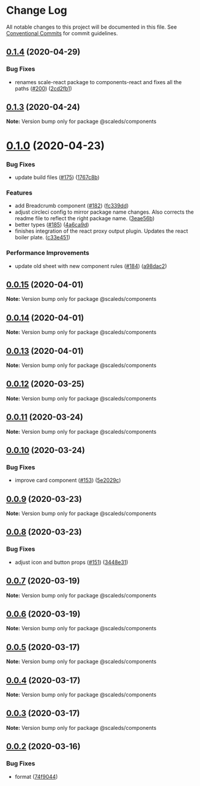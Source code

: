 # Change Log

All notable changes to this project will be documented in this file.
See [Conventional Commits](https://conventionalcommits.org) for commit guidelines.

## [0.1.4](https://github.com/telekom/scale/compare/v0.1.3...v0.1.4) (2020-04-29)


### Bug Fixes

* renames scale-react package to components-react and fixes all the paths ([#200](https://github.com/telekom/scale/issues/200)) ([2cd2fb1](https://github.com/telekom/scale/commit/2cd2fb11d29d82640b244108c3ba75f77fca3f1b))





## [0.1.3](https://github.com/telekom/scale/compare/v0.1.2...v0.1.3) (2020-04-24)

**Note:** Version bump only for package @scaleds/components





# [0.1.0](https://github.com/telekom/scale/compare/v0.0.12...v0.1.0) (2020-04-23)


### Bug Fixes

* update build files ([#175](https://github.com/telekom/scale/issues/175)) ([1767c8b](https://github.com/telekom/scale/commit/1767c8bf98927d00afdce177f0e367d79c456e77))


### Features

* add Breadcrumb component ([#182](https://github.com/telekom/scale/issues/182)) ([fc339dd](https://github.com/telekom/scale/commit/fc339dd9513b5bd1458002e2cc6ea57b8021ca95))
* adjust circleci config to mirror package name changes. Also corrects the readme file to reflect the right package name. ([3eae56b](https://github.com/telekom/scale/commit/3eae56bc37ec523f459e6550c82b81f2592df63e))
* better types ([#185](https://github.com/telekom/scale/issues/185)) ([4a6ca9d](https://github.com/telekom/scale/commit/4a6ca9dc4e31289b55f96ecc37568e5c97c537c6))
* finishes integration of the react proxy output plugin. Updates the react boiler plate. ([c33e451](https://github.com/telekom/scale/commit/c33e4514fb840cc2e19e53dee1b17c30e27320ac))


### Performance Improvements

* update old sheet with new component rules ([#184](https://github.com/telekom/scale/issues/184)) ([a98dac2](https://github.com/telekom/scale/commit/a98dac2047d560392fc055fddbf6535a422633b7))





## [0.0.15](https://github.com/telekom/scale/compare/v0.0.14...v0.0.15) (2020-04-01)

**Note:** Version bump only for package @scaleds/components





## [0.0.14](https://github.com/telekom/scale/compare/v0.0.13...v0.0.14) (2020-04-01)

**Note:** Version bump only for package @scaleds/components





## [0.0.13](https://github.com/telekom/scale/compare/v0.0.12...v0.0.13) (2020-04-01)

**Note:** Version bump only for package @scaleds/components





## [0.0.12](https://github.com/telekom/scale/compare/v0.0.11...v0.0.12) (2020-03-25)

**Note:** Version bump only for package @scaleds/components





## [0.0.11](https://github.com/telekom/scale/compare/v0.0.10...v0.0.11) (2020-03-24)

**Note:** Version bump only for package @scaleds/components





## [0.0.10](https://github.com/telekom/scale/compare/v0.0.9...v0.0.10) (2020-03-24)


### Bug Fixes

* improve card component ([#153](https://github.com/telekom/scale/issues/153)) ([5e2029c](https://github.com/telekom/scale/commit/5e2029c8ef7ce5fbb4e07c8db04cae6a4926ff82))





## [0.0.9](https://github.com/telekom/scale/compare/v0.0.8...v0.0.9) (2020-03-23)

**Note:** Version bump only for package @scaleds/components





## [0.0.8](https://github.com/telekom/scale/compare/v0.0.7...v0.0.8) (2020-03-23)


### Bug Fixes

* adjust icon and button props ([#151](https://github.com/telekom/scale/issues/151)) ([3448e31](https://github.com/telekom/scale/commit/3448e318494c933294c1381b779d9416c741be5b))





## [0.0.7](https://github.com/telekom/scale/compare/v0.0.6...v0.0.7) (2020-03-19)

**Note:** Version bump only for package @scaleds/components





## [0.0.6](https://github.com/telekom/scale/compare/v0.0.5...v0.0.6) (2020-03-19)

**Note:** Version bump only for package @scaleds/components





## [0.0.5](https://github.com/telekom/scale/compare/v0.0.3...v0.0.5) (2020-03-17)

**Note:** Version bump only for package @scaleds/components





## [0.0.4](https://github.com/telekom/scale/compare/v0.0.3...v0.0.4) (2020-03-17)

**Note:** Version bump only for package @scaleds/components





## [0.0.3](https://github.com/telekom/scale/compare/v0.0.2...v0.0.3) (2020-03-17)

**Note:** Version bump only for package @scaleds/components





## [0.0.2](https://github.com/telekom/telements/compare/v0.4.0...v0.0.2) (2020-03-16)


### Bug Fixes

* format ([74f9044](https://github.com/telekom/telements/commit/74f90446b392d548989f9a62eb6caa624dbf83ac))
